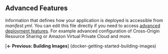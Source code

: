 <!-- usedin: [ _legacy_docker/getting-started/docker-getting-started-deployments.md] -->


## Advanced Features

 Information that defines how your application is deployed is accessible from _manifest.yml_. You can edit this file directly if you need to access [advanced deployment features](http://help.cloud66.com/building-your-stack/getting-started-with-manifest-files). For example advanced configuration of Cross-Origin Resource Sharing or Amazon Virtual Private Cloud and more.

 [**← Previous: Building Images**] (docker-getting-started-building-images)
